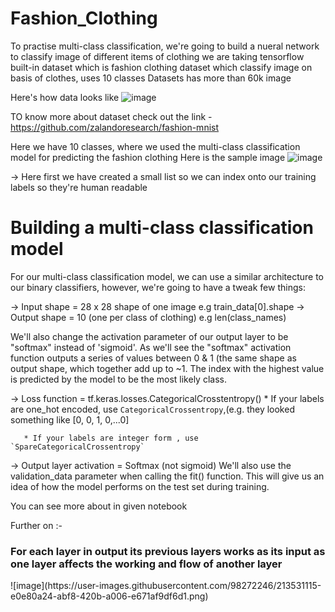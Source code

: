 # Fashion_Clothing
To practise multi-class classification, we're going to build a nueral network to classify image of different items of clothing  we are taking tensorflow built-in dataset which is fashion clothing dataset which classify image on basis of clothes, uses 10 classes  Datasets has more than 60k image

Here's how data looks like
![image](https://user-images.githubusercontent.com/98272246/213528805-619dbc74-c957-4892-912e-d34a652f1019.png)

TO know more about dataset check out the link -  https://github.com/zalandoresearch/fashion-mnist 

Here we have 10 classes, where we used the multi-class classification model for predicting the fashion clothing
Here is the sample image
![image](https://user-images.githubusercontent.com/98272246/213529559-111c47b9-98db-47a9-a750-f3130e7ae58e.png)

-> Here first we have created a small list so we can index onto our training labels so they're human readable
<h1> Building a multi-class classification model</h1>

For our multi-class classification model, we can use a similar architecture to our binary classifiers, however, we're going to have a tweak few things:

-> Input shape = 28 x 28 shape of one image e.g train_data[0].shape
-> Output shape = 10 (one per class of clothing) e.g len(class_names)

We'll also change the activation parameter of our output layer to be "softmax" instead of 'sigmoid'. As we'll see the "softmax" activation function outputs a series of values between 0 & 1 (the same shape as output shape, which together add up to ~1. The index with the highest value is predicted by the model to be the most likely class.

-> Loss function = tf.keras.losses.CategoricalCrosstentropy()
       * If your labels are one_hot encoded, use `CategoricalCrossentropy`,(e.g. they looked something like [0, 0, 1, 0,...0]


       * If your labels are integer form , use `SpareCategoricalCrossentropy`

-> Output layer activation = Softmax (not sigmoid)
We'll also use the validation_data parameter when calling the fit() function. This will give us an idea of how the model performs on the test set during training.
  
 You can see more about in given notebook
 
 Further on :-
 <h3> For each layer in output its previous layers works as its input as one layer affects the working and flow of another layer </h3> 
 ![image](https://user-images.githubusercontent.com/98272246/213531115-e0e80a24-abf8-420b-a006-e671af9df6d1.png)


 
